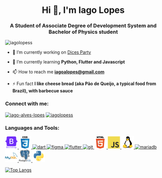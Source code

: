 <h1 align="center">Hi 👋, I'm Iago Lopes</h1>
<h3 align="center">A Student of Associate Degree of Development System and Bachelor of Physics student</h3>

<p align="left"> <img src="https://komarev.com/ghpvc/?username=iagolopess&label=Profile%20views&color=0e75b6&style=flat" alt="iagolopess" /> </p>

- 🔭 I’m currently working on [Dices Party](https://github.com/iagolopess/flutterDados)

- 🌱 I’m currently learning **Python, Flutter and Javascript**

- 📫 How to reach me **iagoalopes@gmail.com**

- ⚡ Fun fact **I like cheese bread (aka Pão de Queijo, a typical food from Brazil), with barbecue sauce**

<h3 align="left">Connect with me:</h3>
<p align="left">
<a href="https://linkedin.com/in/iago-alves-lopes" target="blank"><img align="center" src="https://cdn.jsdelivr.net/npm/simple-icons@3.0.1/icons/linkedin.svg" alt="iago-alves-lopes" height="30" width="40" /></a>
<a href="https://instagram.com/iagolopess" target="blank"><img align="center" src="https://cdn.jsdelivr.net/npm/simple-icons@3.0.1/icons/instagram.svg" alt="iagolopess" height="30" width="40" /></a>
</p>

<h3 align="left">Languages and Tools:</h3>
<p align="left"> <a href="https://getbootstrap.com" target="_blank"> <img src="https://raw.githubusercontent.com/devicons/devicon/master/icons/bootstrap/bootstrap-plain-wordmark.svg" alt="bootstrap" width="40" height="40"/> </a> <a href="https://www.w3schools.com/css/" target="_blank"> <img src="https://raw.githubusercontent.com/devicons/devicon/master/icons/css3/css3-original-wordmark.svg" alt="css3" width="40" height="40"/> </a> <a href="https://dart.dev" target="_blank"> <img src="https://www.vectorlogo.zone/logos/dartlang/dartlang-icon.svg" alt="dart" width="40" height="40"/> </a> <a href="https://www.figma.com/" target="_blank"> <img src="https://www.vectorlogo.zone/logos/figma/figma-icon.svg" alt="figma" width="40" height="40"/> </a> <a href="https://flutter.dev" target="_blank"> <img src="https://www.vectorlogo.zone/logos/flutterio/flutterio-icon.svg" alt="flutter" width="40" height="40"/> </a> <a href="https://git-scm.com/" target="_blank"> <img src="https://www.vectorlogo.zone/logos/git-scm/git-scm-icon.svg" alt="git" width="40" height="40"/> </a> <a href="https://www.w3.org/html/" target="_blank"> <img src="https://raw.githubusercontent.com/devicons/devicon/master/icons/html5/html5-original-wordmark.svg" alt="html5" width="40" height="40"/> </a> <a href="https://developer.mozilla.org/en-US/docs/Web/JavaScript" target="_blank"> <img src="https://raw.githubusercontent.com/devicons/devicon/master/icons/javascript/javascript-original.svg" alt="javascript" width="40" height="40"/> </a> <a href="https://www.linux.org/" target="_blank"> <img src="https://raw.githubusercontent.com/devicons/devicon/master/icons/linux/linux-original.svg" alt="linux" width="40" height="40"/> </a> <a href="https://mariadb.org/" target="_blank"> <img src="https://www.vectorlogo.zone/logos/mariadb/mariadb-icon.svg" alt="mariadb" width="40" height="40"/> </a> <a href="https://www.mysql.com/" target="_blank"> <img src="https://raw.githubusercontent.com/devicons/devicon/master/icons/mysql/mysql-original-wordmark.svg" alt="mysql" width="40" height="40"/> </a> <a href="https://www.postgresql.org" target="_blank"> <img src="https://raw.githubusercontent.com/devicons/devicon/master/icons/postgresql/postgresql-original-wordmark.svg" alt="postgresql" width="40" height="40"/> </a> <a href="https://www.python.org" target="_blank"> <img src="https://raw.githubusercontent.com/devicons/devicon/master/icons/python/python-original.svg" alt="python" width="40" height="40"/> </a> </p>

[![Top Langs](https://github-readme-stats.vercel.app/api/top-langs/?username=iagolopess&layout=compact)](https://github.com/iagolopess/github-readme-stats)

